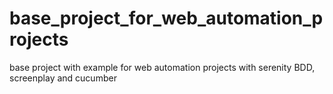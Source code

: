 # base_project_for_web_automation_projects
base project with example for web automation projects with serenity BDD, screenplay and cucumber
